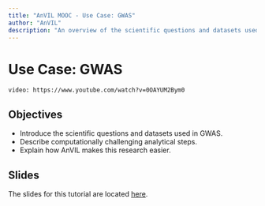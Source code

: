 ```yaml
---
title: "AnVIL MOOC - Use Case: GWAS"
author: "AnVIL"
description: "An overview of the scientific questions and datasets used in GWAS and how AnVIL makes GWAS research easier."
---
```


# Use Case: GWAS

`video: https://www.youtube.com/watch?v=0OAYUM2Bym0`

## Objectives

* Introduce the scientific questions and datasets used in GWAS.
* Describe computationally challenging analytical steps.
* Explain how AnVIL makes this research easier.

## Slides

The slides for this tutorial are located [here](https://docs.google.com/presentation/d/1IYbFuJRvGRR0mIgsrzvKShUD21DKMq9w7FMEKGuSC14).
